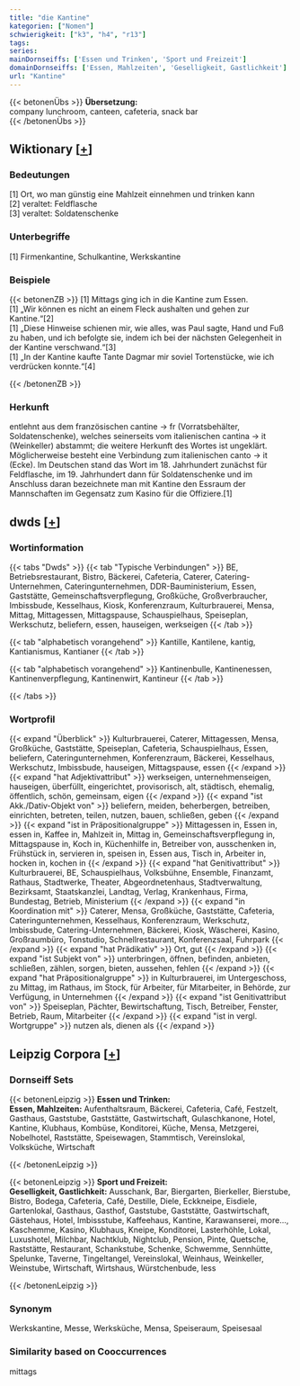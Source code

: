 ```yaml
---
title: "die Kantine"
kategorien: ["Nomen"]
schwierigkeit: ["k3", "h4", "r13"]
tags:
series:
mainDornseiffs: ['Essen und Trinken', 'Sport und Freizeit']
domainDornseiffs: ['Essen, Mahlzeiten', 'Geselligkeit, Gastlichkeit']
url: "Kantine"
---
```


{{< betonenÜbs >}}
**Übersetzung:**  
company lunchroom, canteen, cafeteria, snack bar  
{{< /betonenÜbs >}}

## Wiktionary [[+](https://de.wiktionary.org/wiki/Kantine)]

### Bedeutungen
[1] Ort, wo man günstig eine Mahlzeit einnehmen und trinken kann  
[2] veraltet: Feldflasche  
[3] veraltet: Soldatenschenke  

### Unterbegriffe
[1] Firmenkantine, Schulkantine, Werkskantine  

### Beispiele
{{< betonenZB >}}
[1] Mittags ging ich in die Kantine zum Essen.  
[1] „Wir können es nicht an einem Fleck aushalten und gehen zur Kantine.“[2]  
[1] „Diese Hinweise schienen mir, wie alles, was Paul sagte, Hand und Fuß zu haben, und ich befolgte sie, indem ich bei der nächsten Gelegenheit in der Kantine verschwand.“[3]  
[1] „In der Kantine kaufte Tante Dagmar mir soviel Tortenstücke, wie ich verdrücken konnte.“[4]  

{{< /betonenZB >}}
### Herkunft
entlehnt aus dem französischen cantine → fr (Vorratsbehälter, Soldatenschenke), welches seinerseits vom italienischen cantina → it (Weinkeller) abstammt; die weitere Herkunft des Wortes ist ungeklärt. Möglicherweise besteht eine Verbindung zum italienischen canto → it (Ecke). Im Deutschen stand das Wort im 18. Jahrhundert zunächst für Feldflasche, im 19. Jahrhundert dann für Soldatenschenke und im Anschluss daran bezeichnete man mit Kantine den Essraum der Mannschaften im Gegensatz zum Kasino für die Offiziere.[1]  



## dwds [[+](https://www.dwds.de/wb/Kantine)]

### Wortinformation
{{< tabs "Dwds" >}}
{{< tab "Typische Verbindungen" >}}
BE, Betriebsrestaurant, Bistro, Bäckerei, Cafeteria, Caterer, Catering-Unternehmen, Cateringunternehmen, DDR-Bauministerium, Essen, Gaststätte, Gemeinschaftsverpflegung, Großküche, Großverbraucher, Imbissbude, Kesselhaus, Kiosk, Konferenzraum, Kulturbrauerei, Mensa, Mittag, Mittagessen, Mittagspause, Schauspielhaus, Speiseplan, Werkschutz, beliefern, essen, hauseigen, werkseigen
{{< /tab >}}

{{< tab "alphabetisch vorangehend" >}}
Kantille, Kantilene, kantig, Kantianismus, Kantianer
{{< /tab >}}

{{< tab "alphabetisch vorangehend" >}}
Kantinenbulle, Kantinenessen, Kantinenverpflegung, Kantinenwirt, Kantineur
{{< /tab >}}

{{< /tabs >}}

### Wortprofil
{{< expand "Überblick" >}} Kulturbrauerei, Caterer, Mittagessen, Mensa, Großküche, Gaststätte, Speiseplan, Cafeteria, Schauspielhaus, Essen, beliefern, Cateringunternehmen, Konferenzraum, Bäckerei, Kesselhaus, Werkschutz, Imbissbude, hauseigen, Mittagspause, essen {{< /expand >}}
{{< expand "hat Adjektivattribut" >}} werkseigen, unternehmenseigen, hauseigen, überfüllt, eingerichtet, provisorisch, alt, städtisch, ehemalig, öffentlich, schön, gemeinsam, eigen {{< /expand >}}
{{< expand "ist Akk./Dativ-Objekt von" >}} beliefern, meiden, beherbergen, betreiben, einrichten, betreten, teilen, nutzen, bauen, schließen, geben {{< /expand >}}
{{< expand "ist in Präpositionalgruppe" >}} Mittagessen in, Essen in, essen in, Kaffee in, Mahlzeit in, Mittag in, Gemeinschaftsverpflegung in, Mittagspause in, Koch in, Küchenhilfe in, Betreiber von, ausschenken in, Frühstück in, servieren in, speisen in, Essen aus, Tisch in, Arbeiter in, hocken in, kochen in {{< /expand >}}
{{< expand "hat Genitivattribut" >}} Kulturbrauerei, BE, Schauspielhaus, Volksbühne, Ensemble, Finanzamt, Rathaus, Stadtwerke, Theater, Abgeordnetenhaus, Stadtverwaltung, Bezirksamt, Staatskanzlei, Landtag, Verlag, Krankenhaus, Firma, Bundestag, Betrieb, Ministerium {{< /expand >}}
{{< expand "in Koordination mit" >}} Caterer, Mensa, Großküche, Gaststätte, Cafeteria, Cateringunternehmen, Kesselhaus, Konferenzraum, Werkschutz, Imbissbude, Catering-Unternehmen, Bäckerei, Kiosk, Wäscherei, Kasino, Großraumbüro, Tonstudio, Schnellrestaurant, Konferenzsaal, Fuhrpark {{< /expand >}}
{{< expand "hat Prädikativ" >}} Ort, gut {{< /expand >}}
{{< expand "ist Subjekt von" >}} unterbringen, öffnen, befinden, anbieten, schließen, zählen, sorgen, bieten, aussehen, fehlen {{< /expand >}}
{{< expand "hat Präpositionalgruppe" >}} in Kulturbrauerei, im Untergeschoss, zu Mittag, im Rathaus, im Stock, für Arbeiter, für Mitarbeiter, in Behörde, zur Verfügung, in Unternehmen {{< /expand >}}
{{< expand "ist Genitivattribut von" >}} Speiseplan, Pächter, Bewirtschaftung, Tisch, Betreiber, Fenster, Betrieb, Raum, Mitarbeiter {{< /expand >}}
{{< expand "ist in vergl. Wortgruppe" >}} nutzen als, dienen als {{< /expand >}}

## Leipzig Corpora [[+](https://corpora.uni-leipzig.de/en/res?word=Kantine&corpusId=deu_newscrawl-public_2018)]

### Dornseiff Sets
{{< betonenLeipzig >}}
**Essen und Trinken:**  
**Essen, Mahlzeiten:** Aufenthaltsraum, Bäckerei, Cafeteria, Café, Festzelt, Gasthaus, Gaststube, Gaststätte, Gastwirtschaft, Gulaschkanone, Hotel, Kantine, Klubhaus, Kombüse, Konditorei, Küche, Mensa, Metzgerei, Nobelhotel, Raststätte, Speisewagen, Stammtisch, Vereinslokal, Volksküche, Wirtschaft  

{{< /betonenLeipzig >}}


{{< betonenLeipzig >}}
**Sport und Freizeit:**  
**Geselligkeit, Gastlichkeit:** Ausschank, Bar, Biergarten, Bierkeller, Bierstube, Bistro, Bodega, Cafeteria, Café, Destille, Diele, Eckkneipe, Eisdiele, Gartenlokal, Gasthaus, Gasthof, Gaststube, Gaststätte, Gastwirtschaft, Gästehaus, Hotel, Imbissstube, Kaffeehaus, Kantine, Karawanserei, more..., Kaschemme, Kasino, Klubhaus, Kneipe, Konditorei, Lasterhöhle, Lokal, Luxushotel, Milchbar, Nachtklub, Nightclub, Pension, Pinte, Quetsche, Raststätte, Restaurant, Schankstube, Schenke, Schwemme, Sennhütte, Spelunke, Taverne, Tingeltangel, Vereinslokal, Weinhaus, Weinkeller, Weinstube, Wirtschaft, Wirtshaus, Würstchenbude, less  

{{< /betonenLeipzig >}}

### Synonym
Werkskantine, Messe, Werksküche, Mensa, Speiseraum, Speisesaal


### Similarity based on Cooccurrences
mittags

